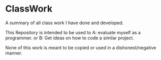 # ClassWork
A summary of all class work I have done and developed. 

This Repository is intended to be used to A: evaluate myself as a programmer. or B: Get ideas on how to code a similar project.

None of this work is meant to be copied or used in a dishonest/negative manner. 
